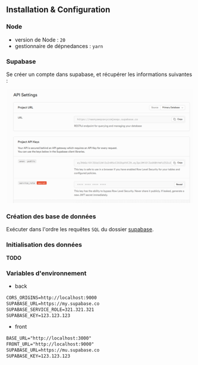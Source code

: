 ## Installation & Configuration

### Node

- version de Node : `20`
- gestionnaire de dépnedances : `yarn`

### Supabase

Se créer un compte dans supabase, et récupérer les informations suivantes :

![Supabase API Settings](./assets/supabase_api_settings.PNG)

### Création des base de données

Exécuter dans l'ordre les requêtes `SQL` du dossier [supabase](../supabase/).

### Initialisation des données

**TODO**

### Variables d'environnement

- back
 
```env
CORS_ORIGINS=http://localhost:9000
SUPABASE_URL=https://my.supabase.co
SUPABASE_SERVICE_ROLE=321.321.321
SUPABASE_KEY=123.123.123
```

- front
 
```env
BASE_URL="http://localhost:3000"
FRONT_URL="http://localhost:9000"
SUPABASE_URL=https://mu.supabase.co
SUPABASE_KEY=123.123.123
```